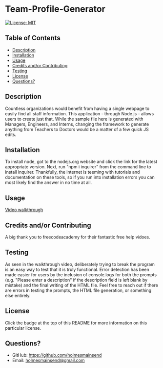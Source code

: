 # Team-Profile-Generator

[![License: MIT](https://img.shields.io/badge/License-MIT-yellow.svg)](https://opensource.org/licenses/MIT)

  ## Table of Contents
  * [Description](#description)
  * [Installation](#installation)
  * [Usage](#usage)
  * [Credits and/or Contributing](#credits-and/or-contributing)
  * [Testing](#testing)
  * [License](#license)
  * [Questions?](#questions?)


## Description
Countless organizations would benefit from having a single webpage to easily find all staff information. This application - through Node.js - allows users to create just that. While the sample file here is generated with Managers, Engineers, and Interns, changing the framework to generate anything from Teachers to Doctors would be a matter of a few quick JS edits.


## Installation
  To install node, got to the nodejs.org website and click the link for the latest appropriate version. Next, run "npm i inquirer" from the command line to install inquirer. Thankfully, the internet is teeming with tutorials and documentation on these tools, so if you run into installation errors you can most likely find the answer in no time at all.


## Usage
  [Video walkthrough](https://watch.screencastify.com/v/ijZONbFxd8nBIHoxaAgs)


## Credits and/or Contributing
  A big thank you to freecodeacademy for their fantastic free help vidoes.

## Testing
  As seen in the walkthrough video, deliberately trying to break the program is an easy way to test that it is truly functional. Error detection has been made easier for users by the inclusion of console.logs for both the prompts (e.g. "Please enter a description" if the description field is left blank by mistake) and the final writing of the HTML file. Feel free to reach out if there are errors in testing the prompts, the HTML file generation, or something else entirely.

## License
  Click the badge at the top of this README for more information on this particular license.

## Questions?
  * GitHub: https://github.com/holmesmainsend
  * Email: holmesmainsend@gmail.com
